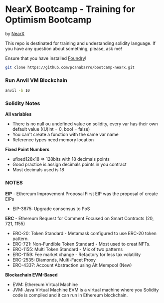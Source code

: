 # NearX Bootcamp - Training for Optimism Bootcamp

by [NearX](https://nearx.com.br/)

This repo is destinated for training and undestanding solidity language. If you have any question about something, please, ask me!

Ensure that you have installed [Foundry](https://book.getfoundry.sh/getting-started/installation)!

```bash
git clone https://github.com/pcanabarro/bootcamp-nearx.git
```

### Run Anvil VM Blockchain

```bash
anvil -b 10
```

### Solidity Notes
__All variables__
- There is no null ou undefined value on solidity, every var has their own default value ((U)int = 0, bool = false)
- You can't create a function with the same var name
- Reference types need memory location

__Fixed Point Numbers__
- ufixed128x18 => 128bits with 18 decimals points
- Good practice is assign decimals points in you contract
- Most decimals used is 18

### NOTES

__EIP__ - Ethereum Improvement Proposal
First EIP was the proposal of create EIPs

- EIP-3675: Upgrade consensus to PoS

__ERC__ - Ethereum Request for Comment
Focused on Smart Contracts (20, 721, 1155)

- ERC-20: Token Standard - Metamask configured to use ERC-20 token pattern.
- ERC-721: Non-Fundible Token Standard - Most used to creat NFTs.
- ERC-1155: Multi Token Standard - Mix of two patterns
- ERC-1159: Fee market change - Refactory for less tax volatility
- ERC-2535: Diamonds, Multi-Facet Proxy
- ERC-4337: Account Abstraction using Alt Mempool (New)

__Blockachain EVM-Based__

- EVM: Ethereum Virtual Machine
- JVM: Java Virtual Machine
EVM is a virtual machine where you Solidity code is compiled and it can run in Ethereum blockchain.
